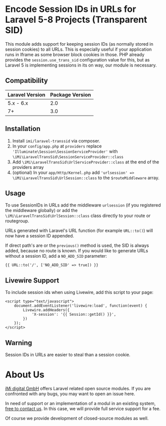 Encode Session IDs in URLs for Laravel 5-8 Projects (Transparent SID)
===================================================================

This module adds support for keeping session IDs (as normally stored in session cookies) to all URLs.
This is especially useful if your application runs in Iframe as some browser block cookies in those.
PHP already provides the `session.use_trans_sid` configuration value for this, but as Laravel 5 is implementing sessions in its on way, our module is necessary.

Compatibility
-------------

| Laravel Version | Package Version |
| --------------- | --------------- |
| 5.x - 6.x | 2.0 |
| 7+ | 3.0 |

Installation
------------

1. Install `imi/laravel-transsid` via composer.
2. In your `config/app.php` at `providers` replace 
    `'Illuminate\Session\SessionServiceProvider'` with `\iMi\LaravelTransSid\SessionServiceProvider::class` 
3. Add `\iMi\LaravelTransSid\UrlServiceProvider::class` at the end of the providers array
4. (optional) In your `app/Http/Kernel.php` add `'urlsession' => \iMi\LaravelTransSid\UrlSession::class` to the `$routeMiddleware` array.

Usage
-----

To use SessionIDs in URLs add the middleware `urlsession` (if you registered the middleware globally) or add the 
`\iMi\LaravelTransSid\UrlSession::class` class directly to your route or routegroup.

URLs generated with Laravel's URL function (for example `URL::to()`) will now have a session ID appended. 

If direct path's are or the `previous()` method is used, the SID is always added, because no route is known.
If you would like to generate URLs without a session ID, add a `NO_ADD_SID` parameter:

    {{ URL::to('/', ['NO_ADD_SID' => true]) }}

Livewire Support
----------------
To include session ids when using Livewire, add this script to your page:

    <script type="text/javascript">
        document.addEventListener('livewire:load', function(event) {
            Livewire.addHeaders({
                'X-session': '{{ Session::getId() }}',
            })
        });
    </script>

Warning
-------

Session IDs in URLs are easier to steal than a session cookie.

About Us
========

[iMi digital GmbH](http://www.imi.de/) offers Laravel related open source modules. If you are confronted with any bugs, you may want to open an issue here.

In need of support or an implementation of a modul in an existing system, [free to contact us](mailto:digital@iMi.de). In this case, we will provide full service support for a fee.

Of course we provide development of closed-source modules as well.
